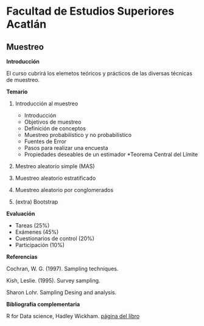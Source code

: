 # Facultad de Estudios Superiores Acatlán

## Muestreo

**Introducción**

El curso cubrirá los elemetos teóricos y prácticos de las diversas técnicas de muestreo.

**Temario**

1. Introducción al muestreo
	* Introducción
	* Objetivos de muestreo
	* Definición de conceptos
	* Muestreo probabilístico y no probabilistico
	* Fuentes de Error
	* Pasos para realizar una encuesta
	* Propiedades deseables de un estimador
	*Teorema Central del Límite

2. Mestreo aleatorio simple (MAS)

3. Muestreo aleatorio estratificado

4. Muestreo aleatorio por conglomerados

6. (extra) Bootstrap

**Evaluación**

* Tareas (25%)
* Exámenes (45%)
* Cuestionarios de control (20%)
* Participación (10%)

**Referencias**

Cochran, W. G. (1997). Sampling techniques.

Kish, Leslie. (1995). Survey sampling.

Sharon Lohr. Sampling Desing and analysis.


**Bibliografía complementaria**

R for Data science, Hadley Wickham. [página del libro](https://r4ds.had.co.nz/) 





